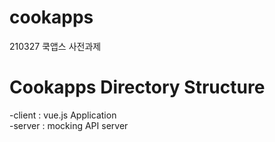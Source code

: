 # cookapps
210327 쿡앱스 사전과제

# Cookapps Directory Structure
-client : vue.js Application           
-server : mocking API server
